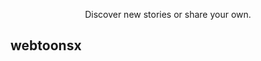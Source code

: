
<p align="center">
	<a href="https://webtoonsx.com/">
		<picture>
			<source media="(prefers-color-scheme: dark)" srcset="https://raw.githubusercontent.com/JcSilverX/webtoonsx/c8b98910603ce1af2d0be1836b02614b675a01bd/webtoonsx/static/assets/images/logo/wx-logo-light.png">
			<source media="(prefers-color-scheme: light)" srcset="https://raw.githubusercontent.com/JcSilverX/webtoonsx/c8b98910603ce1af2d0be1836b02614b675a01bd/webtoonsx/static/assets/images/logo/wx-logo-dark.png">  
		</picture>
	</a>
</p>

<p align="center">
	<picture>
		<source media="(prefers-color-scheme: dark)" srcset="https://raw.githubusercontent.com/JcSilverX/webtoonsx/c8b98910603ce1af2d0be1836b02614b675a01bd/webtoonsx/static/assets/images/logo/webtoonsx-logo-light.png">
		<source media="(prefers-color-scheme: light)" srcset="https://raw.githubusercontent.com/JcSilverX/webtoonsx/c8b98910603ce1af2d0be1836b02614b675a01bd/webtoonsx/static/assets/images/logo/webtoonsx-logo-dark.png">  
	</picture>
</p>

<p align="center">Discover new stories or share your own.</p>

## webtoonsx

